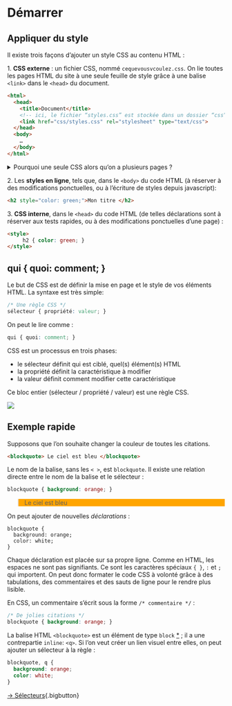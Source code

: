 
# Démarrer

## Appliquer du style
Il existe trois façons d’ajouter un style CSS au contenu HTML :


1\. **CSS externe** : un fichier CSS, nommé `cequevousvcoulez.css`. On lie toutes les pages HTML du site à une seule feuille de style grâce à une balise `<link>` dans le `<head>` du document.
```html
<html>
  <head>
    <title>Document</title>
    <!-- ici, le fichier “styles.css” est stockée dans un dossier “css” -->
    <link href="css/styles.css" rel="stylesheet" type="text/css">
  </head>
  <body>
    …
  </body>
</html>
```

<details markdown=1>

<summary>Pourquoi une seule CSS alors qu’on a plusieurs pages ?</summary>

<div>
Un seul fichier CSS est généralement suffisant pour l’ensemble d’un site web. Toute modification formelle est ainsi répliquée sur toutes les pages, et on conserve une homogénéité sur l’ensemble du site. Plusieurs fichiers ne sont utiles que dans le cas où le fichier principal devient trop long ou complexe.

Pour distinguer des éléments selon les pages dans lesquelles ils se trouvent, on utilise des `class`. Voir [les sélecteurs](../selectors/#class).
</div>

</details>

2\. Les **styles en ligne**, tels que, dans le `<body>` du code HTML (à réserver à des modifications ponctuelles, ou à l’écriture de styles depuis javascript):
```html
<h2 style="color: green;">Mon titre </h2>
```

3\. **CSS interne**, dans le `<head>` du code HTML (de telles déclarations sont à réserver aux tests rapides, ou à des modifications ponctuelles d’une page) :
```html
<style>
     h2 { color: green; }
</style>
```



## qui { quoi: comment; }

Le but de CSS est de définir la mise en page et le style de vos éléments HTML. La syntaxe est très simple:
```css
/* Une règle CSS */
sélecteur { propriété: valeur; }
```
On peut le lire comme :
```css
qui { quoi: comment; }
```

CSS est un processus en trois phases:

* le sélecteur définit qui est ciblé, quel(s) élément(s) HTML
* la propriété définit la caractéristique à modifier
* la valeur définit comment modifier cette caractéristique

Ce bloc entier (sélecteur / propriété / valeur) est une règle CSS.

![](/web/assets/img/css-intro-syntaxe.png)

## Exemple rapide

Supposons que l’on souhaite changer la couleur de toutes les citations.
```html
<blockquote> Le ciel est bleu </blockquote>
```

Le nom de la balise, sans les `< >`, est `blockquote`. Il existe une relation directe entre le nom de la balise et le sélecteur :
```css
blockquote { background: orange; }
```
<style>blockquote { background: orange; }</style>
<blockquote> Le ciel est bleu </blockquote>

On peut ajouter de nouvelles *déclarations* :
```
blockquote {
  background: orange;
  color: white;
}
```

Chaque déclaration est placée sur sa propre ligne. Comme en HTML, les espaces ne sont pas signifiants. Ce sont les caractères spéciaux `{ }`, `:` et `;` qui importent. On peut donc formater le code CSS à volonté grâce à des tabulations, des commentaires et des sauts de ligne pour le rendre plus lisible.

En CSS, un commentaire s’écrit sous la forme `/* commentaire */` :
```css
/* De jolies citations */
blockquote { background: orange; }

```

La balise HTML `<blockquote>` est un élément de type `block` [*](../box/#display) ; il a une contrepartie `inline`: `<q>`. Si l’on veut créer un lien visuel entre elles, on peut ajouter un sélecteur à la règle :

```css
blockquote, q {
  background: orange;
  color: white;
}
```

[→ Sélecteurs](../selectors/){.bigbutton}
